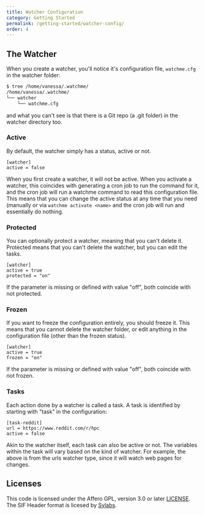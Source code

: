 ```yaml
---
title: Watcher Configuration
category: Getting Started
permalink: /getting-started/watcher-config/
order: 4
---
```


## The Watcher

When you create a watcher, you'll notice it's configuration file, `watchme.cfg`
in the watcher folder:

```bash
$ tree /home/vanessa/.watchme/
/home/vanessa/.watchme/
└── watcher
    └── watchme.cfg
```

and what you can't see is that there is a Git repo (a .git folder) in the 
watcher directory too. 

### Active

By default, the watcher simply has a status, active or not.

```
[watcher]
active = false
```

When you first create a watcher, it will not be active. When you activate a watcher,
this coincides with generating a cron job to run the command for it, and the cron
job will run a watchme command to read this configuration file. This means that you
can change the active status at any time that you need (manually or via `watchme activate <name>` and the cron job will run and essentially do nothing.


### Protected

You can optionally protect a watcher, meaning that you can't delete it. Protected
means that you can't delete the watcher, but you can edit the tasks.

```
[watcher]
active = true
protected = "on"
```

If the parameter is missing or defined with value "off", both coincide with 
not protected.

### Frozen

If you want to freeze the configuration entirely, you should freeze it. This
means that you cannot delete the watcher folder, or edit anything in the
configuration file (other than the frozen status).

```
[watcher]
active = true
frozen = "on"
```

If the parameter is missing or defined with value "off", both coincide with 
not frozen.

### Tasks

Each action done by a watcher is called a task. A task is identified by
starting with "task" in the configuration:

```
[task-reddit]
url = https://www.reddit.com/r/hpc
active = false
```

Akin to the watcher itself, each task can also be active or not. The
variables within the task will vary based on the kind of watcher. For example,
the above is from the urls watcher type, since it will watch web pages for changes.

## Licenses

This code is licensed under the Affero GPL, version 3.0 or later [LICENSE](LICENSE).
The SIF Header format is licesed by [Sylabs](https://github.com/sylabs/sif/blob/master/pkg/sif/sif.go).
